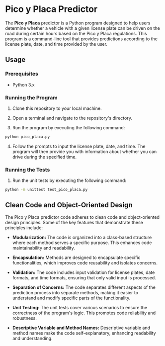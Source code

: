 # Pico y Placa Predictor

The **Pico y Placa** predictor is a Python program designed to help users determine whether a vehicle with a given license plate can be driven on the road during certain hours based on the Pico y Placa regulations. This program is a command-line tool that provides predictions according to the license plate, date, and time provided by the user.

## Usage

### Prerequisites

- Python 3.x

### Running the Program

1. Clone this repository to your local machine.

2. Open a terminal and navigate to the repository's directory.

3. Run the program by executing the following command:

```bash
python pico_placa.py
```

4. Follow the prompts to input the license plate, date, and time. The program will then provide you with information about whether you can drive during the specified time.

### Running the Tests

1. Run the unit tests by executing the following command:

```bash
python -m unittest test_pico_placa.py
```


## Clean Code and Object-Oriented Design

The Pico y Placa predictor code adheres to clean code and object-oriented design principles. Some of the key features that demonstrate these principles include:

- **Modularization:** The code is organized into a class-based structure where each method serves a specific purpose. This enhances code maintainability and readability.

- **Encapsulation:** Methods are designed to encapsulate specific functionalities, which improves code reusability and isolates concerns.

- **Validation:** The code includes input validation for license plates, date formats, and time formats, ensuring that only valid input is processed.

- **Separation of Concerns:** The code separates different aspects of the prediction process into separate methods, making it easier to understand and modify specific parts of the functionality.

- **Unit Testing:** The unit tests cover various scenarios to ensure the correctness of the program's logic. This promotes code reliability and robustness.

- **Descriptive Variable and Method Names:** Descriptive variable and method names make the code self-explanatory, enhancing readability and understanding.
